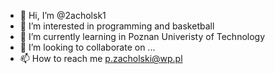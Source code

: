 - 👋 Hi, I’m @2acholsk1
- 👀 I’m interested in programming and basketball
- 🌱 I’m currently learning in Poznan Univeristy of Technology
- 💞️ I’m looking to collaborate on ...
- 📫 How to reach me p.zacholski@wp.pl

<!---
2acholsk1/2acholsk1 is a ✨ special ✨ repository because its `README.md` (this file) appears on your GitHub profile.
You can click the Preview link to take a look at your changes.
--->
